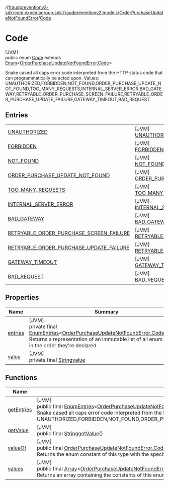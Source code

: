 //[fraudpreventionv2-sdk](../../../../index.md)/[com.expediagroup.sdk.fraudpreventionv2.models](../../index.md)/[OrderPurchaseUpdateNotFoundError](../index.md)/[Code](index.md)

# Code

[JVM]\
public enum [Code](index.md) extends [Enum](https://docs.oracle.com/javase/8/docs/api/java/lang/Enum.html)&lt;[OrderPurchaseUpdateNotFoundError.Code](index.md)&gt;

Snake cased all caps error code interpreted from the HTTP status code that can programmatically be acted upon. Values: UNAUTHORIZED,FORBIDDEN,NOT_FOUND,ORDER_PURCHASE_UPDATE_NOT_FOUND,TOO_MANY_REQUESTS,INTERNAL_SERVER_ERROR,BAD_GATEWAY,RETRYABLE_ORDER_PURCHASE_SCREEN_FAILURE,RETRYABLE_ORDER_PURCHASE_UPDATE_FAILURE,GATEWAY_TIMEOUT,BAD_REQUEST

## Entries

| | |
|---|---|
| [UNAUTHORIZED](-u-n-a-u-t-h-o-r-i-z-e-d/index.md) | [JVM]<br>[UNAUTHORIZED](-u-n-a-u-t-h-o-r-i-z-e-d/index.md) |
| [FORBIDDEN](-f-o-r-b-i-d-d-e-n/index.md) | [JVM]<br>[FORBIDDEN](-f-o-r-b-i-d-d-e-n/index.md) |
| [NOT_FOUND](-n-o-t_-f-o-u-n-d/index.md) | [JVM]<br>[NOT_FOUND](-n-o-t_-f-o-u-n-d/index.md) |
| [ORDER_PURCHASE_UPDATE_NOT_FOUND](-o-r-d-e-r_-p-u-r-c-h-a-s-e_-u-p-d-a-t-e_-n-o-t_-f-o-u-n-d/index.md) | [JVM]<br>[ORDER_PURCHASE_UPDATE_NOT_FOUND](-o-r-d-e-r_-p-u-r-c-h-a-s-e_-u-p-d-a-t-e_-n-o-t_-f-o-u-n-d/index.md) |
| [TOO_MANY_REQUESTS](-t-o-o_-m-a-n-y_-r-e-q-u-e-s-t-s/index.md) | [JVM]<br>[TOO_MANY_REQUESTS](-t-o-o_-m-a-n-y_-r-e-q-u-e-s-t-s/index.md) |
| [INTERNAL_SERVER_ERROR](-i-n-t-e-r-n-a-l_-s-e-r-v-e-r_-e-r-r-o-r/index.md) | [JVM]<br>[INTERNAL_SERVER_ERROR](-i-n-t-e-r-n-a-l_-s-e-r-v-e-r_-e-r-r-o-r/index.md) |
| [BAD_GATEWAY](-b-a-d_-g-a-t-e-w-a-y/index.md) | [JVM]<br>[BAD_GATEWAY](-b-a-d_-g-a-t-e-w-a-y/index.md) |
| [RETRYABLE_ORDER_PURCHASE_SCREEN_FAILURE](-r-e-t-r-y-a-b-l-e_-o-r-d-e-r_-p-u-r-c-h-a-s-e_-s-c-r-e-e-n_-f-a-i-l-u-r-e/index.md) | [JVM]<br>[RETRYABLE_ORDER_PURCHASE_SCREEN_FAILURE](-r-e-t-r-y-a-b-l-e_-o-r-d-e-r_-p-u-r-c-h-a-s-e_-s-c-r-e-e-n_-f-a-i-l-u-r-e/index.md) |
| [RETRYABLE_ORDER_PURCHASE_UPDATE_FAILURE](-r-e-t-r-y-a-b-l-e_-o-r-d-e-r_-p-u-r-c-h-a-s-e_-u-p-d-a-t-e_-f-a-i-l-u-r-e/index.md) | [JVM]<br>[RETRYABLE_ORDER_PURCHASE_UPDATE_FAILURE](-r-e-t-r-y-a-b-l-e_-o-r-d-e-r_-p-u-r-c-h-a-s-e_-u-p-d-a-t-e_-f-a-i-l-u-r-e/index.md) |
| [GATEWAY_TIMEOUT](-g-a-t-e-w-a-y_-t-i-m-e-o-u-t/index.md) | [JVM]<br>[GATEWAY_TIMEOUT](-g-a-t-e-w-a-y_-t-i-m-e-o-u-t/index.md) |
| [BAD_REQUEST](-b-a-d_-r-e-q-u-e-s-t/index.md) | [JVM]<br>[BAD_REQUEST](-b-a-d_-r-e-q-u-e-s-t/index.md) |

## Properties

| Name | Summary |
|---|---|
| [entries](index.md#1215734399%2FProperties%2F-173342751) | [JVM]<br>private final [EnumEntries](https://kotlinlang.org/api/latest/jvm/stdlib/kotlin.enums/-enum-entries/index.html)&lt;[OrderPurchaseUpdateNotFoundError.Code](index.md)&gt;[entries](index.md#1215734399%2FProperties%2F-173342751)<br>Returns a representation of an immutable list of all enum entries, in the order they're declared. |
| [value](index.md#1257787710%2FProperties%2F-173342751) | [JVM]<br>private final [String](https://docs.oracle.com/javase/8/docs/api/java/lang/String.html)[value](index.md#1257787710%2FProperties%2F-173342751) |

## Functions

| Name | Summary |
|---|---|
| [getEntries](get-entries.md) | [JVM]<br>public final [EnumEntries](https://kotlinlang.org/api/latest/jvm/stdlib/kotlin.enums/-enum-entries/index.html)&lt;[OrderPurchaseUpdateNotFoundError.Code](index.md)&gt;[getEntries](get-entries.md)()<br>Snake cased all caps error code interpreted from the HTTP status code that can programmatically be acted upon. Values: UNAUTHORIZED,FORBIDDEN,NOT_FOUND,ORDER_PURCHASE_UPDATE_NOT_FOUND,TOO_MANY_REQUESTS,INTERNAL_SERVER_ERROR,BAD_GATEWAY,RETRYABLE_ORDER_PURCHASE_SCREEN_FAILURE,RETRYABLE_ORDER_PURCHASE_UPDATE_FAILURE,GATEWAY_TIMEOUT,BAD_REQUEST |
| [getValue](get-value.md) | [JVM]<br>public final [String](https://docs.oracle.com/javase/8/docs/api/java/lang/String.html)[getValue](get-value.md)() |
| [valueOf](value-of.md) | [JVM]<br>public final [OrderPurchaseUpdateNotFoundError.Code](index.md)[valueOf](value-of.md)([String](https://docs.oracle.com/javase/8/docs/api/java/lang/String.html)value)<br>Returns the enum constant of this type with the specified name. The string must match exactly an identifier used to declare an enum constant in this type. (Extraneous whitespace characters are not permitted.) |
| [values](values.md) | [JVM]<br>public final [Array](https://kotlinlang.org/api/latest/jvm/stdlib/kotlin/-array/index.html)&lt;[OrderPurchaseUpdateNotFoundError.Code](index.md)&gt;[values](values.md)()<br>Returns an array containing the constants of this enum type, in the order they're declared. |
